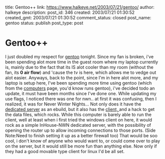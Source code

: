 title: Gentoo++
link: https://www.halkeye.net/2003/07/21/gentoo/
author: halkeye
description: 
post_id: 346
created: 2003/07/21 01:30:52
created_gmt: 2003/07/21 01:30:52
comment_status: closed
post_name: gentoo
status: publish
post_type: post

# Gentoo++

I just doubled my respect for [gentoo](http://www.gentoo.org) tonight. Since my fan is broken, i've been spending alot more time in the guest room where my laptop currently is, mainly due to the fact that its IS alot cooler than my room (without the fan, its **0 air flow**) and 'cause the tv is here, which allows me to vedge out alot easier. Anyways, back to the point, since I'm in here alot more, and my laptop is setup here, I've been spending more time using gentoo (which from the [computers](/computers/) page, you'd know runs gentoo), i've decided todo an update, it must have been months since I've done one. While updating my use flags, I noticed there was one for nwn.. at first it was confusing, then I realized, it was for Never Winter Nights... Not only does it have the [dedicated server](http://nwn.bioware.com/downloads/standaloneserver.html) as an ebuild, but it also has the [client, ](http://nwn.bioware.com/downloads/linuxclient.html)and a hack to get the data files, which rocks. While this computer is barely able to run the client, well at least when i first tried the windows client on here, it would rock as a simple InHouse-NWN dedicated server, with the possibility of opening the router up to allow incoming connections to those ports. (Side Note:Need to finish setting it up as a better firewall too) That would be soo cool, i don't know of anyone who would want to, or could come over to play on the server, but it would still be more fun than anything else. Now only if they had a good movable type client for linux I'd be all set.